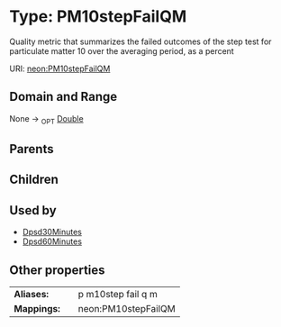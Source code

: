 
# Type: PM10stepFailQM


Quality metric that summarizes the failed outcomes of the step test for particulate matter 10 over the averaging period, as a percent

URI: [neon:PM10stepFailQM](https://data.neonscience.org/PM10stepFailQM)


## Domain and Range

None ->  <sub>OPT</sub> [Double](types/Double.md)

## Parents


## Children


## Used by

 * [Dpsd30Minutes](Dpsd30Minutes.md)
 * [Dpsd60Minutes](Dpsd60Minutes.md)

## Other properties

|  |  |  |
| --- | --- | --- |
| **Aliases:** | | p m10step fail q m |
| **Mappings:** | | neon:PM10stepFailQM |

